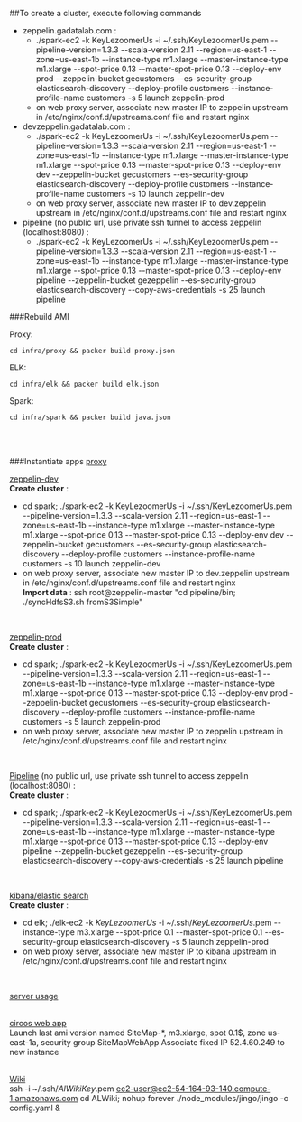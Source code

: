 
##To create a cluster, execute following commands
  - zeppelin.gadatalab.com :
    - ./spark-ec2 -k KeyLezoomerUs -i ~/.ssh/KeyLezoomerUs.pem --pipeline-version=1.3.3 --scala-version 2.11 --region=us-east-1 --zone=us-east-1b --instance-type m1.xlarge --master-instance-type m1.xlarge --spot-price 0.13 --master-spot-price 0.13 --deploy-env prod --zeppelin-bucket gecustomers --es-security-group elasticsearch-discovery --deploy-profile customers --instance-profile-name customers -s 5 launch zeppelin-prod
    - on web proxy server, associate new master IP to zeppelin upstream in /etc/nginx/conf.d/upstreams.conf file and restart nginx
  - devzeppelin.gadatalab.com :
    - ./spark-ec2 -k KeyLezoomerUs -i ~/.ssh/KeyLezoomerUs.pem --pipeline-version=1.3.3 --scala-version 2.11 --region=us-east-1 --zone=us-east-1b --instance-type m1.xlarge --master-instance-type m1.xlarge --spot-price 0.13 --master-spot-price 0.13 --deploy-env dev --zeppelin-bucket gecustomers --es-security-group elasticsearch-discovery --deploy-profile customers --instance-profile-name customers -s 10 launch zeppelin-dev
    - on web proxy server, associate new master IP to dev.zeppelin upstream in /etc/nginx/conf.d/upstreams.conf file and restart nginx
  - pipeline (no public url, use private ssh tunnel to access zeppelin (localhost:8080) :
    - ./spark-ec2 -k KeyLezoomerUs -i ~/.ssh/KeyLezoomerUs.pem --pipeline-version=1.3.3 --scala-version 2.11 --region=us-east-1 --zone=us-east-1b --instance-type m1.xlarge --master-instance-type m1.xlarge --spot-price 0.13 --master-spot-price 0.13 --deploy-env pipeline --zeppelin-bucket gezeppelin --es-security-group elasticsearch-discovery --copy-aws-credentials -s 25 launch pipeline


###Rebuild AMI

   Proxy:
   ```
   cd infra/proxy && packer build proxy.json   
   ```

   ELK:
   ```
   cd infra/elk && packer build elk.json   
   ```

   Spark:
   ```
   cd infra/spark && packer build java.json   
   ```
</br>
</br>

###Instantiate apps
  [proxy](https://*.gadatalab.com)  </br>
  
[zeppelin-dev](https://devzeppelin.gadatalab.com)  
**Create cluster** :  
  - cd spark; ./spark-ec2 -k KeyLezoomerUs -i ~/.ssh/KeyLezoomerUs.pem --pipeline-version=1.3.3 --scala-version 2.11 --region=us-east-1 --zone=us-east-1b --instance-type m1.xlarge --master-instance-type m1.xlarge --spot-price 0.13 --master-spot-price 0.13 --deploy-env dev --zeppelin-bucket gecustomers --es-security-group elasticsearch-discovery --deploy-profile customers --instance-profile-name customers -s 10 launch zeppelin-dev  
  - on web proxy server, associate new master IP to dev.zeppelin upstream in /etc/nginx/conf.d/upstreams.conf file and restart nginx  
  **Import data** : ssh root@zeppelin-master "cd pipeline/bin; ./syncHdfsS3.sh fromS3Simple"  
</br>
    
[zeppelin-prod](https://zeppelin.gadatalab.com)  
**Create cluster** :  
  - cd spark; ./spark-ec2 -k KeyLezoomerUs -i ~/.ssh/KeyLezoomerUs.pem --pipeline-version=1.3.3 --scala-version 2.11 --region=us-east-1 --zone=us-east-1b --instance-type m1.xlarge --master-instance-type m1.xlarge --spot-price 0.13 --master-spot-price 0.13 --deploy-env prod --zeppelin-bucket gecustomers --es-security-group elasticsearch-discovery --deploy-profile customers --instance-profile-name customers -s 5 launch zeppelin-prod    
  - on web proxy server, associate new master IP to zeppelin upstream in /etc/nginx/conf.d/upstreams.conf file and restart nginx  
</br>
    
[Pipeline]() (no public url, use private ssh tunnel to access zeppelin (localhost:8080) :    
**Create cluster** :  
  - cd spark; ./spark-ec2 -k KeyLezoomerUs -i ~/.ssh/KeyLezoomerUs.pem --pipeline-version=1.3.3 --scala-version 2.11 --region=us-east-1 --zone=us-east-1b --instance-type m1.xlarge --master-instance-type m1.xlarge --spot-price 0.13 --master-spot-price 0.13 --deploy-env pipeline --zeppelin-bucket gezeppelin --es-security-group elasticsearch-discovery --copy-aws-credentials -s 25 launch pipeline  
</br>
    
[kibana/elastic search](https://kibana.gadatalab.com)  
**Create cluster** :  
  - cd elk; ./elk-ec2 -k *KeyLezoomerUs* -i ~/.ssh/*KeyLezoomerUs*.pem --instance-type m3.xlarge --spot-price 0.1 --master-spot-price 0.1 --es-security-group elasticsearch-discovery -s 5 launch zeppelin-prod  
  - on web proxy server, associate new master IP to kibana upstream in /etc/nginx/conf.d/upstreams.conf file and restart nginx  
</br>
    
  [server usage](https://serverusage.gadatalab.com)  
</br>

  [circos web app](https://circos.gadatalab.com)  
    Launch last ami version named SiteMap-*, m3.xlarge, spot 0.1$, zone us-east-1a, security group SiteMapWebApp
       Associate fixed IP 52.4.60.249 to new instance  
</br>
    
  [Wiki](https://wiki.gadatalab.com)  
    ssh -i ~/.ssh/*AlWikiKey*.pem ec2-user@ec2-54-164-93-140.compute-1.amazonaws.com
    cd ALWiki; nohup forever ./node_modules/jingo/jingo -c config.yaml &